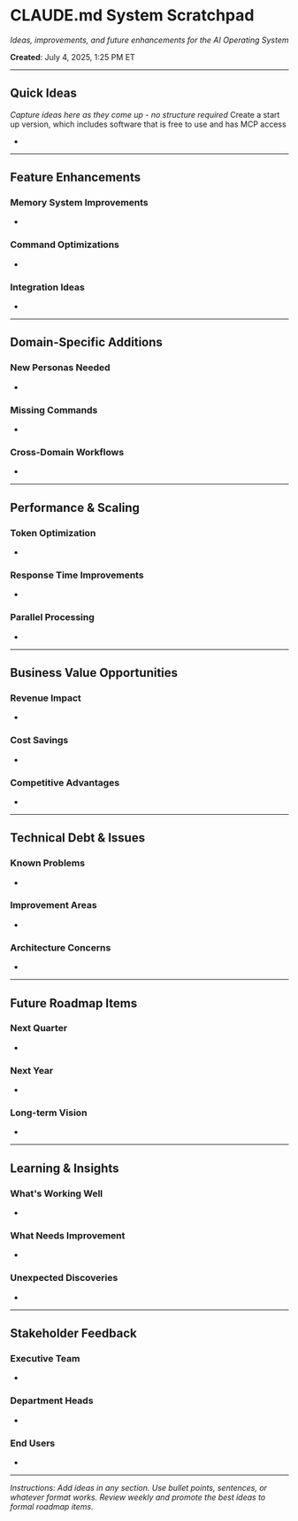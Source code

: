 # CLAUDE.md System Scratchpad

*Ideas, improvements, and future enhancements for the AI Operating System*

**Created**: July 4, 2025, 1:25 PM ET

---

## Quick Ideas

*Capture ideas here as they come up - no structure required*
Create a start up version, which includes software that is free to use and has MCP access

- 

---

## Feature Enhancements

### Memory System Improvements
- 

### Command Optimizations
- 

### Integration Ideas
- 

---

## Domain-Specific Additions

### New Personas Needed
- 

### Missing Commands
- 

### Cross-Domain Workflows
- 

---

## Performance & Scaling

### Token Optimization
- 

### Response Time Improvements
- 

### Parallel Processing
- 

---

## Business Value Opportunities

### Revenue Impact
- 

### Cost Savings
- 

### Competitive Advantages
- 

---

## Technical Debt & Issues

### Known Problems
- 

### Improvement Areas
- 

### Architecture Concerns
- 

---

## Future Roadmap Items

### Next Quarter
- 

### Next Year
- 

### Long-term Vision
- 

---

## Learning & Insights

### What's Working Well
- 

### What Needs Improvement
- 

### Unexpected Discoveries
- 

---

## Stakeholder Feedback

### Executive Team
- 

### Department Heads
- 

### End Users
- 

---

*Instructions: Add ideas in any section. Use bullet points, sentences, or whatever format works. Review weekly and promote the best ideas to formal roadmap items.*